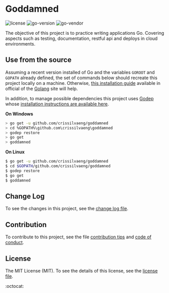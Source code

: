 # Goddamned

![license](https://img.shields.io/badge/license-MIT-blue.svg) ![go-version](https://img.shields.io/badge/go%20version-1.7-orange.svg) ![go-vendor](https://img.shields.io/badge/dependencies-go%20vendor-ff69b4.svg)

The objective of this project is to practice writing applications Go. Covering aspects such as testing, documentation, restful api and deploys in cloud environments.

## Use from the source

Assuming a recent version installed of Go and the variables `GOROOT` and `GOPATH` already defined, the set of commands below should recreate this project locally on a machine. Otherwise, [this installation guide](https://golang.org/doc/install) available in official of the [Golang](https://golang.org) site will help.

In addition, to manage possible dependencies this project uses [Godep](https://github.com/tools/godep) whose [installation instructions are available here](https://github.com/tools/godep).

**On Windows**

```bash
> go get -u github.com/crissilvaeng/goddamned
> cd %GOPATH%\github.com\crissilvaeng\goddamned
> godep restore
> go get
> goddamned
```

**On Linux**

```bash
$ go get -u github.com/crissilvaeng/goddamned
$ cd $GOPATH/github.com/crissilvaeng/goddamned
$ godep restore
$ go get
$ goddamned
```

## Change Log

To see the changes in this project, see the [change log file](CHANGELOG.md).

## Contribution

To contribute to this project, see the file [contribution tips](CONTRIBUTING.md) and [code of conduct](CONDUCT.md).

## License

The MIT License (MIT). To see the details of this license, see the [license file](LICENSE.md).

:octocat: